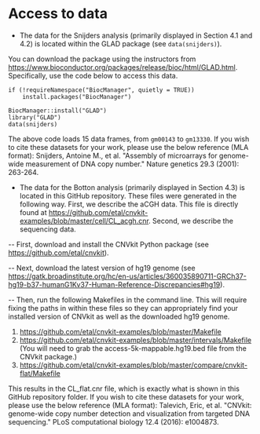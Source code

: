 # Access to data
- The data for the Snijders analysis (primarily displayed in Section 4.1 and 4.2) is located within the GLAD package (see `data(snijders)`).

You can download the package using the instructors from https://www.bioconductor.org/packages/release/bioc/html/GLAD.html. Specifically, use the code below to access this data.

```
if (!requireNamespace("BiocManager", quietly = TRUE))
    install.packages("BiocManager")

BiocManager::install("GLAD")
library("GLAD")
data(snijders)
```

The above code loads 15 data frames, from `gm00143` to `gm13330`. If you wish to cite these datasets for your work, please use the below reference (MLA format): Snijders, Antoine M., et al. "Assembly of microarrays for genome-wide measurement of DNA copy number." Nature genetics 29.3 (2001): 263-264.

- The data for the Botton analysis (primarily displayed in Section 4.3) is located in this GitHub repository. These files were generated in the following way. First, we describe the aCGH data. This file is directly found at https://github.com/etal/cnvkit-examples/blob/master/cell/CL_acgh.cnr. Second, we describe the sequencing data.

 -- First, download and install the CNVkit Python package (see https://github.com/etal/cnvkit). 

 -- Next, download the latest version of hg19 genome (see https://gatk.broadinstitute.org/hc/en-us/articles/360035890711-GRCh37-hg19-b37-humanG1Kv37-Human-Reference-Discrepancies#hg19).

 -- Then, run the following Makefiles in the command line. This will require fixing the paths in within these files so they can appropriately find your installed version of CNVkit as well as the downloaded hg19 genome.

 1. https://github.com/etal/cnvkit-examples/blob/master/Makefile
 2. https://github.com/etal/cnvkit-examples/blob/master/intervals/Makefile (You will need to grab the access-5k-mappable.hg19.bed file from the CNVkit package.)
 3. https://github.com/etal/cnvkit-examples/blob/master/compare/cnvkit-flat/Makefile

 This results in the CL_flat.cnr file, which is exactly what is shown in this GitHub repository folder. If you wish to cite these datasets for your work, please use the below reference (MLA format): Talevich, Eric, et al. "CNVkit: genome-wide copy number detection and visualization from targeted DNA sequencing." PLoS computational biology 12.4 (2016): e1004873.
